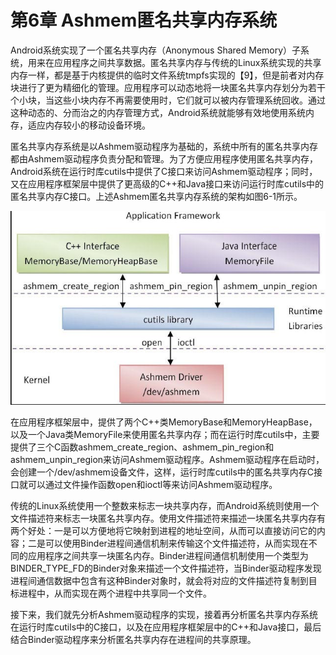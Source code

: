 
# 第6章 Ashmem匿名共享内存系统
Android系统实现了一个匿名共享内存（Anonymous Shared Memory）子系统，用来在应用程序之间共享数据。匿名共享内存与传统的Linux系统实现的共享内存一样，都是基于内核提供的临时文件系统tmpfs实现的【9】，但是前者对内存块进行了更为精细化的管理。应用程序可以动态地将一块匿名共享内存划分为若干个小块，当这些小块内存不再需要使用时，它们就可以被内存管理系统回收。通过这种动态的、分而治之的内存管理方式，Android系统就能够有效地使用系统内存，适应内存较小的移动设备环境。

匿名共享内存系统是以Ashmem驱动程序为基础的，系统中所有的匿名共享内存都由Ashmem驱动程序负责分配和管理。为了方便应用程序使用匿名共享内存，Android系统在运行时库cutils中提供了C接口来访问Ashmem驱动程序；同时，又在应用程序框架层中提供了更高级的C++和Java接口来访问运行时库cutils中的匿名共享内存C接口。上述Ashmem匿名共享内存系统的架构如图6-1所示。

![图6-1　Ashmem匿名共享内存系统架构](pic/2020-12-09-18-08-01.png)

在应用程序框架层中，提供了两个C++类MemoryBase和MemoryHeapBase，以及一个Java类MemoryFile来使用匿名共享内存；而在运行时库cutils中，主要提供了三个C函数ashmem_create_region、ashmem_pin_region和ashmem_unpin_region来访问Ashmem驱动程序。Ashmem驱动程序在启动时，会创建一个/dev/ashmem设备文件，这样，运行时库cutils中的匿名共享内存C接口就可以通过文件操作函数open和ioctl等来访问Ashmem驱动程序。

传统的Linux系统使用一个整数来标志一块共享内存，而Android系统则使用一个文件描述符来标志一块匿名共享内存。使用文件描述符来描述一块匿名共享内存有两个好处：一是可以方便地将它映射到进程的地址空间，从而可以直接访问它的内容；二是可以使用Binder进程间通信机制来传输这个文件描述符，从而实现在不同的应用程序之间共享一块匿名内存。Binder进程间通信机制使用一个类型为BINDER_TYPE_FD的Binder对象来描述一个文件描述符，当Binder驱动程序发现进程间通信数据中包含有这种Binder对象时，就会将对应的文件描述符复制到目标进程中，从而实现在两个进程中共享同一个文件。

接下来，我们就先分析Ashmem驱动程序的实现，接着再分析匿名共享内存系统在运行时库cutils中的C接口，以及在应用程序框架层中的C++和Java接口，最后结合Binder驱动程序来分析匿名共享内存在进程间的共享原理。
